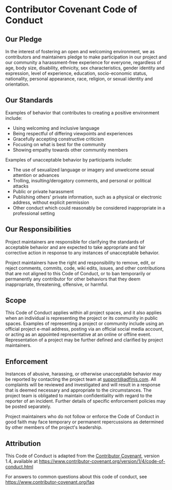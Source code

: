 # Contributor Covenant Code of Conduct

## Our Pledge

In the interest of fostering an open and welcoming environment, we as
contributors and maintainers pledge to make participation in our project
and our community a harassment-free experience for everyone, regardless
of age, body size, disability, ethnicity, sex characteristics, gender
identity and expression, level of experience, education, socio-economic
status, nationality, personal appearance, race, religion, or sexual
identity and orientation.

## Our Standards

Examples of behavior that contributes to creating a positive environment
include:

- Using welcoming and inclusive language
- Being respectful of differing viewpoints and experiences
- Gracefully accepting constructive criticism
- Focusing on what is best for the community
- Showing empathy towards other community members

Examples of unacceptable behavior by participants include:

- The use of sexualized language or imagery and unwelcome sexual
  attention or advances
- Trolling, insulting/derogatory comments, and personal or political
  attacks
- Public or private harassment
- Publishing others' private information, such as a physical or
  electronic address, without explicit permission
- Other conduct which could reasonably be considered inappropriate in
  a professional setting

## Our Responsibilities

Project maintainers are responsible for clarifying the standards of
acceptable behavior and are expected to take appropriate and fair
corrective action in response to any instances of unacceptable behavior.

Project maintainers have the right and responsibility to remove, edit,
or reject comments, commits, code, wiki edits, issues, and other
contributions that are not aligned to this Code of Conduct, or to ban
temporarily or permanently any contributor for other behaviors that they
deem inappropriate, threatening, offensive, or harmful.

## Scope

This Code of Conduct applies within all project spaces, and it also
applies when an individual is representing the project or its community
in public spaces. Examples of representing a project or community
include using an official project e-mail address, posting via an
official social media account, or acting as an appointed representative
at an online or offline event. Representation of a project may be
further defined and clarified by project maintainers.

## Enforcement

Instances of abusive, harassing, or otherwise unacceptable behavior may
be reported by contacting the project team at <support@adfinis.com>.
All complaints will be reviewed and investigated and will result in a
response that is deemed necessary and appropriate to the circumstances.
The project team is obligated to maintain confidentiality with regard to
the reporter of an incident. Further details of specific enforcement
policies may be posted separately.

Project maintainers who do not follow or enforce the Code of Conduct in
good faith may face temporary or permanent repercussions as determined
by other members of the project's leadership.

## Attribution

This Code of Conduct is adapted from the [Contributor
Covenant](https://www.contributor-covenant.org), version 1.4, available
at
<https://www.contributor-covenant.org/version/1/4/code-of-conduct.html>

For answers to common questions about this code of conduct, see
<https://www.contributor-covenant.org/faq>